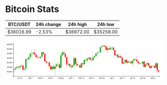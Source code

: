 # Bitcoin Stats

BTC/USDT|24h change|24h high|24h low|
|---|---|---|---|
|$36016.99|-2.53%|$36972.00|$35258.00|

<img src="./chart.svg">
